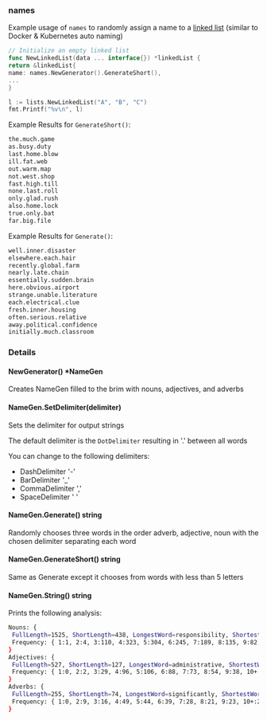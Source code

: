 ### names
Example usage of `names` to randomly assign a name to a [linked list](https://gitlab.com/rshmhrj/data-structs/lists) (similar to Docker & Kubernetes auto naming)
```go
// Initialize an empty linked list
func NewLinkedList(data ... interface{}) *linkedList {
return &linkedList{
name: names.NewGenerator().GenerateShort(),
...
}

l := lists.NewLinkedList("A", "B", "C")
fmt.Printf("%v\n", l)
```

Example Results for `GenerateShort()`:
```bash
the.much.game
as.busy.duty
last.home.blow
ill.fat.web
out.warm.map
not.west.shop
fast.high.till
none.last.roll
only.glad.rush
also.home.lock
true.only.bat
far.big.file
```

Example Results for `Generate()`:
```bash
well.inner.disaster
elsewhere.each.hair
recently.global.farm
nearly.late.chain
essentially.sudden.brain
here.obvious.airport
strange.unable.literature
each.electrical.clue
fresh.inner.housing
often.serious.relative
away.political.confidence
initially.much.classroom
```

### Details

#### NewGenerator() *NameGen
Creates NameGen filled to the brim with nouns, adjectives, and adverbs

#### NameGen.SetDelimiter(delimiter)
Sets the delimiter for output strings

The default delimiter is the `DotDelimiter` resulting in '.' between all words

You can change to the following delimiters:
- DashDelimiter '-'
- BarDelimiter '_'
- CommaDelimiter ','
- SpaceDelimiter ' '


#### NameGen.Generate() string
Randomly chooses three words in the order adverb, adjective, noun with the chosen delimiter separating each word

#### NameGen.GenerateShort() string
Same as Generate except it chooses from words with less than 5 letters

#### NameGen.String() string
Prints the following analysis:
```bash
Nouns: {
 FullLength=1525, ShortLength=438, LongestWord=responsibility, ShortestWord=a 
 Frequency: { 1:1, 2:4, 3:110, 4:323, 5:304, 6:245, 7:189, 8:135, 9:82, 10+:132 }
}
Adjectives: {
 FullLength=527, ShortLength=127, LongestWord=administrative, ShortestWord=ok 
 Frequency: { 1:0, 2:2, 3:29, 4:96, 5:106, 6:88, 7:73, 8:54, 9:38, 10+:41 }
}
Adverbs: {
 FullLength=255, ShortLength=74, LongestWord=significantly, ShortestWord=as 
 Frequency: { 1:0, 2:9, 3:16, 4:49, 5:44, 6:39, 7:28, 8:21, 9:23, 10+:26 }
}
```